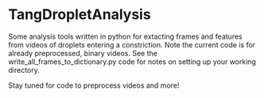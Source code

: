 # TangDropletAnalysis

Some analysis tools written in python for extacting frames and features from videos of droplets entering a constriction. Note the current code is for already preprocessed, binary videos. See the write_all_frames_to_dictionary.py code for notes on setting up your working directory.

Stay tuned for code to preprocess videos and more!
